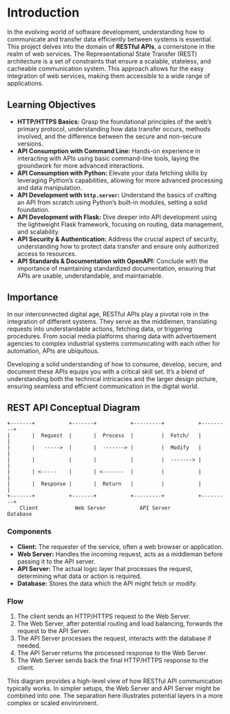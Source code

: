 # Introduction

In the evolving world of software development, understanding how to communicate and transfer data efficiently between systems is essential. This project delves into the domain of **RESTful APIs**, a cornerstone in the realm of web services. The Representational State Transfer (REST) architecture is a set of constraints that ensure a scalable, stateless, and cacheable communication system. This approach allows for the easy integration of web services, making them accessible to a wide range of applications.

## Learning Objectives

- **HTTP/HTTPS Basics:** Grasp the foundational principles of the web’s primary protocol, understanding how data transfer occurs, methods involved, and the difference between the secure and non-secure versions.
- **API Consumption with Command Line:** Hands-on experience in interacting with APIs using basic command-line tools, laying the groundwork for more advanced interactions.
- **API Consumption with Python:** Elevate your data fetching skills by leveraging Python’s capabilities, allowing for more advanced processing and data manipulation.
- **API Development with `http.server`:** Understand the basics of crafting an API from scratch using Python’s built-in modules, setting a solid foundation.
- **API Development with Flask:** Dive deeper into API development using the lightweight Flask framework, focusing on routing, data management, and scalability.
- **API Security & Authentication:** Address the crucial aspect of security, understanding how to protect data transfer and ensure only authorized access to resources.
- **API Standards & Documentation with OpenAPI:** Conclude with the importance of maintaining standardized documentation, ensuring that APIs are usable, understandable, and maintainable.

## Importance

In our interconnected digital age, RESTful APIs play a pivotal role in the integration of different systems. They serve as the middlemen, translating requests into understandable actions, fetching data, or triggering procedures. From social media platforms sharing data with advertisement agencies to complex industrial systems communicating with each other for automation, APIs are ubiquitous.

Developing a solid understanding of how to consume, develop, secure, and document these APIs equips you with a critical skill set. It’s a blend of understanding both the technical intricacies and the larger design picture, ensuring seamless and efficient communication in the digital world.

## REST API Conceptual Diagram

```
+-------+           +-------+           +---------+           +---------+
|       |  Request  |       |  Process  |         |  Fetch/   |         |
|       |   ----->  |       |  -------> |         |  Modify   |         |
|       |           |       |           |         |  -------> |         |
|       | <-----    |       | <-------  |         |           |         |
|       |  Response |       |  Return   |         |           |         |
+-------+           +-------+           +---------+           +---------+
    Client            Web Server           API Server           Database
```

### Components

- **Client:** The requester of the service, often a web browser or application.
- **Web Server:** Handles the incoming request, acts as a middleman before passing it to the API server.
- **API Server:** The actual logic layer that processes the request, determining what data or action is required.
- **Database:** Stores the data which the API might fetch or modify.

### Flow

1. The client sends an HTTP/HTTPS request to the Web Server.
2. The Web Server, after potential routing and load balancing, forwards the request to the API Server.
3. The API Server processes the request, interacts with the database if needed.
4. The API Server returns the processed response to the Web Server.
5. The Web Server sends back the final HTTP/HTTPS response to the client.

This diagram provides a high-level view of how RESTful API communication typically works. In simpler setups, the Web Server and API Server might be combined into one. The separation here illustrates potential layers in a more complex or scaled environment.